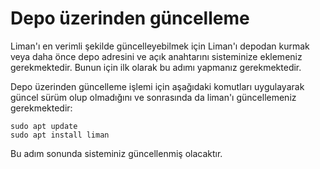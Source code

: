 # Depo üzerinden güncelleme

Liman'ı en verimli şekilde güncelleyebilmek için Liman'ı depodan kurmak veya daha önce depo adresini ve açık anahtarını sisteminize eklemeniz gerekmektedir. Bunun için ilk olarak bu adımı yapmanız gerekmektedir.

Depo üzerinden güncelleme işlemi için aşağıdaki komutları uygulayarak güncel sürüm olup olmadığını ve sonrasında da liman'ı güncellemeniz gerekmektedir:

```text
sudo apt update
sudo apt install liman
```

Bu adım sonunda sisteminiz güncellenmiş olacaktır.



